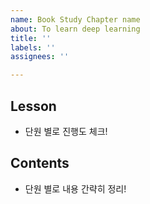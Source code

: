 ```yaml
---
name: Book Study Chapter name
about: To learn deep learning
title: ''
labels: ''
assignees: ''

---
```


## Lesson

* 단원 별로 진행도 체크!

## Contents

* 단원 별로 내용 간략히 정리!
